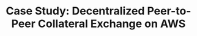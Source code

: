 ---
layout: case-study
title: "Case Study: Decentralized Peer-to-Peer Collateral Exchange on AWS"
permalink: /case-studies/decentralized-p2p-challenges-aws
description: "Developing and Deploying a Blockchain-based Social Decentralized Peer-to-Peer Collateral Exchange Platform."
og_image_url: /assets/img/photos/opengraph/axops-technologies-og-image-v1.jpg
published: false
---
